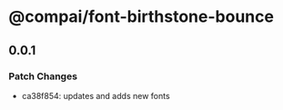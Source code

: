 # @compai/font-birthstone-bounce

## 0.0.1
### Patch Changes

- ca38f854: updates and adds new fonts

